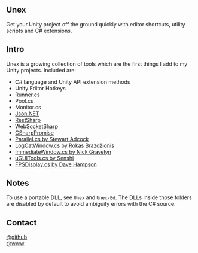 ## Unex
Get your Unity project off the ground quickly with editor shortcuts, utility scripts and C# extensions.  

## Intro
Unex is a growing collection of tools which are the first things I add to my Unity projects. Included are:  
- C# language and Unity API extension methods  
- Unity Editor Hotkeys
- Runner.cs 
- Pool.cs 
- Monitor.cs 
- [Json.NET](https://github.com/JamesNK/Newtonsoft.Json)  
- [RestSharp](https://github.com/restsharp/restsharp)  
- [WebSocketSharp](https://github.com/adrenak/websocket-sharp)  
- [CSharpPromise](https://github.com/Real-Serious-Games/C-Sharp-Promise)  
- [Parallel.cs by Stewart Adcock](https://github.com/stewartadcock/Uk.Org.Adcock.Parallel/blob/master/Parallel/Properties/AssemblyInfo.cs)  
- [LogCatWindow.cs by Rokas Brazdžionis](https://github.com/dzonatan/Unity3D-LogCat-extension)
- [ImmediateWindow.cs by Nick Gravelyn](http://wiki.unity3d.com/index.php?title=ImmediateWindow)
- [uGUITools.cs by Senshi](https://forum.unity.com/members/senshi.25677/)
- [FPSDisplay.cs by Dave Hampson](http://wiki.unity3d.com/index.php?title=FramesPerSecond)  

## Notes
To use a portable DLL, see `Unex` and `Unex-Ed`. The DLLs inside those folders are disabled by default to avoid ambiguity errors with the C# source.

## Contact  
[@github](https://www.github.com/adrenak)  
[@www](http://www.vatsalambastha.com)  